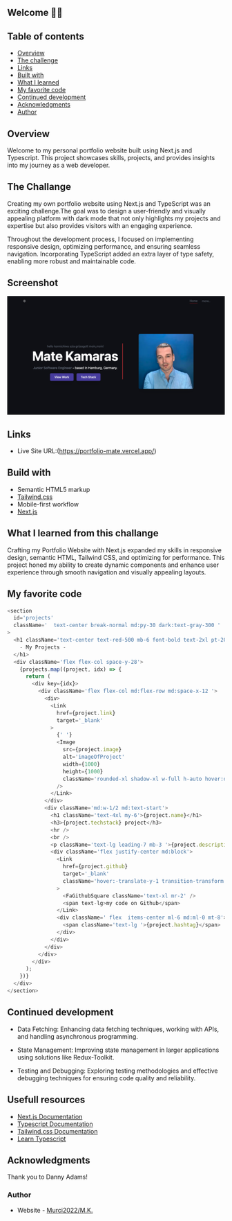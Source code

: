 ## Welcome 👋🏻

## Table of contents

- [Overview](#overview)
- [The challenge](#the-challange)
- [Links](#links)
- [Built with](#build-with)
- [What I learned](#what-i-learned-from-this-challange)
- [My favorite code](#my-favorite-code)
- [Continued development](#continued-development)
- [Acknowledgments](#continued-development)
- [Author](#author)

## Overview

Welcome to my personal portfolio website built using Next.js and Typescript. This project showcases skills, projects, and provides insights into my journey as a web developer.

## The Challange

Creating my own portfolio website using Next.js and TypeScript was an exciting challenge.The goal was to design a user-friendly and visually appealing platform with dark mode that not only highlights my projects and expertise but also provides visitors with an engaging experience.

Throughout the development process, I focused on implementing responsive design, optimizing performance, and ensuring seamless navigation. Incorporating TypeScript added an extra layer of type safety, enabling more robust and maintainable code.

## Screenshot

![preview for My-Portfolio-website](/public/Portfolio-website.png)

## Links

- Live Site URL:(https://portfolio-mate.vercel.app/)

## Build with

- Semantic HTML5 markup
- [Tailwind.css](https://tailwindcss.com/docs/guides/nextjs)
- Mobile-first workflow
- [Next.js](https://nextjs.org/docs)

## What I learned from this challange

Crafting my Portfolio Website with Next.js expanded my skills in responsive design, semantic HTML, Tailwind CSS, and optimizing for performance. This project honed my ability to create dynamic components and enhance user experience through smooth navigation and visually appealing layouts.

## My favorite code

```js
<section
  id='projects'
  className='  text-center break-normal md:py-30 dark:text-gray-300 '
>
  <h1 className='text-center text-red-500 mb-6 font-bold text-2xl pt-20 pb-5'>
    - My Projects -
  </h1>
  <div className='flex flex-col space-y-28'>
    {projects.map((project, idx) => {
      return (
        <div key={idx}>
          <div className='flex flex-col md:flex-row md:space-x-12 '>
            <div>
              <Link
                href={project.link}
                target='_blank'
              >
                {' '}
                <Image
                  src={project.image}
                  alt='imageOfProject'
                  width={1000}
                  height={1000}
                  className='rounded-xl shadow-xl w-full h-auto hover:opacity-70 '
                />
              </Link>
            </div>
            <div className='md:w-1/2 md:text-start'>
              <h1 className='text-4xl my-6'>{project.name}</h1>
              <h3>{project.techstack} project</h3>
              <hr />
              <br />
              <p className='text-lg leading-7 mb-3 '>{project.description}</p>
              <div className='flex justify-center md:block'>
                <Link
                  href={project.github}
                  target='_blank'
                  className='hover:-translate-y-1 transition-transform cursor-pointer flex items-center mt-8'
                >
                  <FaGithubSquare className='text-xl mr-2' />
                  <span text-lg>my code on Github</span>
                </Link>
                <div className=' flex  items-center ml-6 md:ml-0 mt-8'>
                  <span className='text-lg '>{project.hashtag}</span>
                </div>
              </div>
            </div>
          </div>
        </div>
      );
    })}
  </div>
</section>
```

## Continued development

- Data Fetching: Enhancing data fetching techniques, working with APIs, and handling asynchronous programming.

- State Management: Improving state management in larger applications using solutions like Redux-Toolkit.

- Testing and Debugging: Exploring testing methodologies and effective debugging techniques for ensuring code quality and reliability.

## Usefull resources

- [Next.js Documentation](https://nextjs.org/docs)
- [Typescript Documentation](https://www.typescriptlang.org/docs/handbook/typescript-from-scratch.html)
- [Tailwind.css Documentation](https://tailwindcss.com/docs/guides/nextjs)
- [Learn Typescript](https://www.freecodecamp.org/news/learn-typescript-beginners-guide/)

## Acknowledgments

Thank you to Danny Adams!

### Author

- Website - [Murci2022/M.K.](https://portfolio-mate.vercel.app/)
